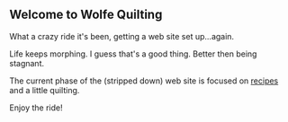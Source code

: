 ## Welcome to Wolfe Quilting

What a crazy ride it's been, getting a web site set up...again. 

Life keeps morphing. I guess that's a good thing. Better then being stagnant. 

The current phase of the (stripped down) web site is focused on [recipes](recipes) and a little quilting. 

Enjoy the ride!
